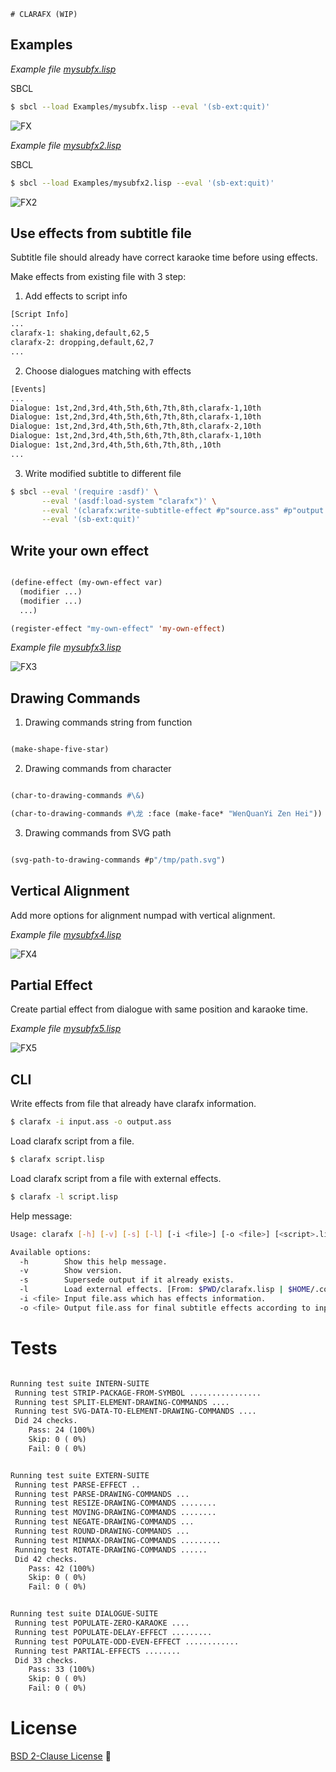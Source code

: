 	# CLARAFX (WIP)


## Examples

_Example file [mysubfx.lisp](Examples/mysubfx.lisp)_

SBCL

```sh
$ sbcl --load Examples/mysubfx.lisp --eval '(sb-ext:quit)'
```

![FX](Examples/mysubfx.gif)


_Example file [mysubfx2.lisp](Examples/mysubfx2.lisp)_

SBCL

```sh
$ sbcl --load Examples/mysubfx2.lisp --eval '(sb-ext:quit)'
```

![FX2](Examples/mysubfx2.gif)


## Use effects from subtitle file

Subtitle file should already have correct karaoke time before using effects.

Make effects from existing file with 3 step:

1. Add effects to script info

```txt
[Script Info]
...
clarafx-1: shaking,default,62,5
clarafx-2: dropping,default,62,7
...
```

2. Choose dialogues matching with effects

```txt
[Events]
...
Dialogue: 1st,2nd,3rd,4th,5th,6th,7th,8th,clarafx-1,10th
Dialogue: 1st,2nd,3rd,4th,5th,6th,7th,8th,clarafx-1,10th
Dialogue: 1st,2nd,3rd,4th,5th,6th,7th,8th,clarafx-2,10th
Dialogue: 1st,2nd,3rd,4th,5th,6th,7th,8th,clarafx-1,10th
Dialogue: 1st,2nd,3rd,4th,5th,6th,7th,8th,,10th
...
```

3. Write modified subtitle to different file

```sh
$ sbcl --eval '(require :asdf)' \
       --eval '(asdf:load-system "clarafx")' \
       --eval '(clarafx:write-subtitle-effect #p"source.ass" #p"output.ass")' \
       --eval '(sb-ext:quit)'
```

## Write your own effect

```lisp

(define-effect (my-own-effect var)
  (modifier ...)
  (modifier ...)
  ...)

(register-effect "my-own-effect" 'my-own-effect)

```

_Example file [mysubfx3.lisp](Examples/mysubfx3.lisp)_

![FX3](Examples/mysubfx3.gif)

## Drawing Commands

1. Drawing commands string from function

```lisp

(make-shape-five-star)

```

2. Drawing commands from character

```lisp

(char-to-drawing-commands #\&)

(char-to-drawing-commands #\⻰ :face (make-face* "WenQuanYi Zen Hei"))

```

3. Drawing commands from SVG path

```lisp

(svg-path-to-drawing-commands #p"/tmp/path.svg")

```

## Vertical Alignment

Add more options for alignment numpad with vertical alignment.

_Example file [mysubfx4.lisp](Examples/mysubfx4.lisp)_

![FX4](Examples/mysubfx4.gif)

## Partial Effect

Create partial effect from dialogue with same position and karaoke time.

_Example file [mysubfx5.lisp](Examples/mysubfx5.lisp)_

![FX5](Examples/mysubfx5.gif)

## CLI

Write effects from file that already have clarafx information.

```sh
$ clarafx -i input.ass -o output.ass
```

Load clarafx script from a file.

```sh
$ clarafx script.lisp
```

Load clarafx script from a file with external effects.

```sh
$ clarafx -l script.lisp
```

Help message:

```sh
Usage: clarafx [-h] [-v] [-s] [-l] [-i <file>] [-o <file>] [<script>.lisp]

Available options:
  -h        Show this help message.
  -v        Show version.
  -s        Supersede output if it already exists.
  -l        Load external effects. [From: $PWD/clarafx.lisp | $HOME/.config/clarafx/clarafx.lisp]
  -i <file> Input file.ass which has effects information.
  -o <file> Output file.ass for final subtitle effects according to input. [Default: stdout]
```

# Tests

```txt

Running test suite INTERN-SUITE
 Running test STRIP-PACKAGE-FROM-SYMBOL ................
 Running test SPLIT-ELEMENT-DRAWING-COMMANDS ....
 Running test SVG-DATA-TO-ELEMENT-DRAWING-COMMANDS ....
 Did 24 checks.
    Pass: 24 (100%)
    Skip: 0 ( 0%)
    Fail: 0 ( 0%)


Running test suite EXTERN-SUITE
 Running test PARSE-EFFECT ..
 Running test PARSE-DRAWING-COMMANDS ...
 Running test RESIZE-DRAWING-COMMANDS ........
 Running test MOVING-DRAWING-COMMANDS ........
 Running test NEGATE-DRAWING-COMMANDS ...
 Running test ROUND-DRAWING-COMMANDS ...
 Running test MINMAX-DRAWING-COMMANDS .........
 Running test ROTATE-DRAWING-COMMANDS ......
 Did 42 checks.
    Pass: 42 (100%)
    Skip: 0 ( 0%)
    Fail: 0 ( 0%)


Running test suite DIALOGUE-SUITE
 Running test POPULATE-ZERO-KARAOKE ....
 Running test POPULATE-DELAY-EFFECT .........
 Running test POPULATE-ODD-EVEN-EFFECT ............
 Running test PARTIAL-EFFECTS ........
 Did 33 checks.
    Pass: 33 (100%)
    Skip: 0 ( 0%)
    Fail: 0 ( 0%)

```

# License

[BSD 2-Clause License](LICENSE)

